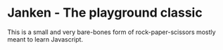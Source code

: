 # Janken - The playground classic


This is a small and very bare-bones form of rock-paper-scissors mostly meant to learn Javascript.
